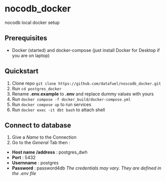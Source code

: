 # nocodb_docker
nocodb local docker setup

## Prerequisites
- Docker (started) and docker-compose (just install Docker for Desktop if you are on laptop) 

## Quickstart
1. Clone repo `git clone https://github.com/datafuel/noscodb_docker.git`
2. Run `cd postgres_docker`
3. Rename **.env.example** to **.env** and replace dummy values with yours
4. Run `docker compose -f docker_build/docker-compose.yml`
5. Run `docker compose up` to run services
6. Run `docker exec -it dbt bash` to attach shell

## Connect to database
1. Give a *Name* to the Connection
2. Go to the *General* Tab then :
- **Host name /address** : postgres_dwh
- **Port** : 5432
- **Usernname** : postgres
- **Password** : password4db
*The credentials may vary. They are defined in the .env file*